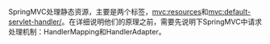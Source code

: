 SpringMVC处理静态资源，主要是两个标签，<mvc:resources>和<mvc:default-servlet-handler/>。在详细说明他们的原理之前，需要先说明下SpringMVC中请求处理机制：HandlerMapping和HandlerAdapter。

#